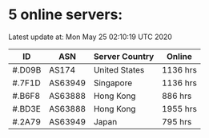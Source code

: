 # 5 online servers:

Latest update at: Mon May 25 02:10:19 UTC 2020

| ID | ASN | Server Country | Online |
| -- | --- | -------------- | ------ |
| #.D09B | AS174 | United States | 1136 hrs |
| #.7F1D | AS63949 | Singapore | 1136 hrs |
| #.B6F8 | AS63888 | Hong Kong | 886 hrs |
| #.BD3E | AS63888 | Hong Kong | 1955 hrs |
| #.2A79 | AS63949 | Japan | 795 hrs |

